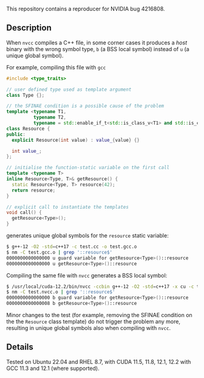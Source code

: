 This repository contains a reproducer for NVIDIA bug 4216808.

## Description

When `nvcc` compiles a C++ file, in some corner cases it produces a _host_ binary with the wrong symbol type, `b` (a BSS local symbol) instead of `u` (a unique global symbol).

For example, compiling this file with `gcc`
```c++
#include <type_traits>

// user defined type used as template argument
class Type {};

// the SFINAE condition is a possible cause of the problem
template <typename T1,
          typename T2,
          typename = std::enable_if_t<std::is_class_v<T1> and std::is_class_v<T2>>>
class Resource {
public:
  explicit Resource(int value) : value_{value} {}

  int value_;
};

// initialise the function-static variable on the first call
template <typename T>
inline Resource<Type, T>& getResource() {
  static Resource<Type, T> resource(42);
  return resource;
}

// explicit call to instantiate the templates
void call() {
  getResource<Type>();
}
```

generates unique global symbols for the `resource` static variable:
```bash
$ g++-12 -O2 -std=c++17 -c test.cc -o test.gcc.o
$ nm -C test.gcc.o | grep '::resource$'
0000000000000000 u guard variable for getResource<Type>()::resource
0000000000000000 u getResource<Type>()::resource
```

Compiling the same file with `nvcc` generates a BSS local symbol:
```bash
$ /usr/local/cuda-12.2/bin/nvcc -ccbin g++-12 -O2 -std=c++17 -x cu -c test.cc -o test.nvcc.o
$ nm -C test.nvcc.o | grep '::resource$'
0000000000000000 b guard variable for getResource<Type>()::resource
0000000000000008 b getResource<Type>()::resource
```

Minor changes to the test (for example, removing the SFINAE condition on the the `Resource` class template) do not trigger the problem any more, resulting in unique global symbols also when compiling with `nvcc`.


## Details

Tested on Ubuntu 22.04 and RHEL 8.7, with CUDA 11.5, 11.8, 12.1, 12.2 with GCC 11.3 and 12.1 (where supported).
